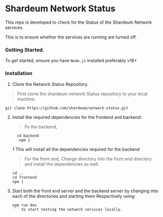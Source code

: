 # Shardeum Network Status

This repo is developed to check for the Status of the Shardeum Network services.

This is to ensure whether the services are running are turned off.

### Getting Started.
To get started, ensure you have `Node.js` installed preferably v18+ 

### Installation
1. Clone the Network Status Repository.
   
> First clone the shardeum network Status repository to your local machine.
```
git clone https://github.com/shardeum/network-status.git

```
2. Install the required dependencies for the frontend and backend:
   > Fo the backend,
   ```
     cd backend
      npm i
    ```
   1 This will install all the dependencies required for the backend

   > For the front end,
   > Change directory into the front end directory and install the dependencies as well.
     ```
     cd ..
     cd frontend
     npm i
     ```
     
  
4. Start both the front end server and the backend server by changing into each of the directories and starting them Respectively using:
   ```
   npm run dev
   ``` to start testing the network services locally.
